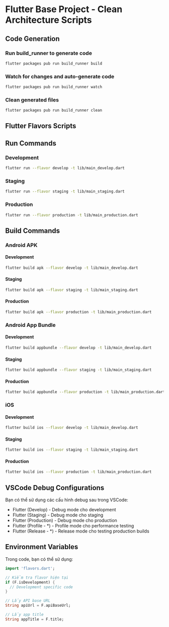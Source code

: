 # Flutter Base Project - Clean Architecture Scripts

## Code Generation

### Run build_runner to generate code
```bash
flutter packages pub run build_runner build
```

### Watch for changes and auto-generate code
```bash
flutter packages pub run build_runner watch
```

### Clean generated files
```bash
flutter packages pub run build_runner clean
```

## Flutter Flavors Scripts

## Run Commands

### Development
```bash
flutter run --flavor develop -t lib/main_develop.dart
```

### Staging
```bash
flutter run --flavor staging -t lib/main_staging.dart
```

### Production
```bash
flutter run --flavor production -t lib/main_production.dart
```

## Build Commands

### Android APK

#### Development
```bash
flutter build apk --flavor develop -t lib/main_develop.dart
```

#### Staging
```bash
flutter build apk --flavor staging -t lib/main_staging.dart
```

#### Production
```bash
flutter build apk --flavor production -t lib/main_production.dart
```

### Android App Bundle

#### Development
```bash
flutter build appbundle --flavor develop -t lib/main_develop.dart
```

#### Staging
```bash
flutter build appbundle --flavor staging -t lib/main_staging.dart
```

#### Production
```bash
flutter build appbundle --flavor production -t lib/main_production.dart
```

### iOS

#### Development
```bash
flutter build ios --flavor develop -t lib/main_develop.dart
```

#### Staging
```bash
flutter build ios --flavor staging -t lib/main_staging.dart
```

#### Production
```bash
flutter build ios --flavor production -t lib/main_production.dart
```

## VSCode Debug Configurations

Bạn có thể sử dụng các cấu hình debug sau trong VSCode:
- Flutter (Develop) - Debug mode cho development
- Flutter (Staging) - Debug mode cho staging
- Flutter (Production) - Debug mode cho production
- Flutter (Profile - *) - Profile mode cho performance testing
- Flutter (Release - *) - Release mode cho testing production builds

## Environment Variables

Trong code, bạn có thể sử dụng:
```dart
import 'flavors.dart';

// Kiểm tra flavor hiện tại
if (F.isDevelopment) {
  // Development specific code
}

// Lấy API base URL
String apiUrl = F.apiBaseUrl;

// Lấy app title
String appTitle = F.title;
``` 